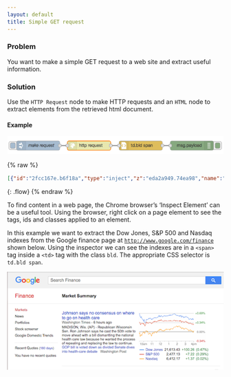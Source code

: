 ```yaml
---
layout: default
title: Simple GET request
---
```


### Problem

You want to make a simple GET request to a web site and extract useful information.

### Solution

Use the <code class="node">HTTP Request</code> node to make HTTP requests and an <code class="node">HTML</code> node to extract elements from the retrieved html document.

#### Example

![](/images/http/http-flow-011.png)

{% raw %}
~~~json
[{"id":"2fcc167e.b6f18a","type":"inject","z":"eda2a949.74ea98","name":"make request","topic":"","payload":"","payloadType":"date","repeat":"","crontab":"","once":false,"x":141,"y":102,"wires":[["68587eb0.051ad"]]},{"id":"68587eb0.051ad","type":"http request","z":"eda2a949.74ea98","name":"","method":"GET","ret":"txt","url":"https://www.google.com/finance","tls":"","x":305.5,"y":102,"wires":[["292a93f0.7f8fac"]]},{"id":"9835e7c5.d487a8","type":"debug","z":"eda2a949.74ea98","name":"","active":true,"console":"false","complete":"false","x":638,"y":102,"wires":[]},{"id":"292a93f0.7f8fac","type":"html","z":"eda2a949.74ea98","name":"","tag":"td.bld span","ret":"html","as":"single","x":472.5,"y":102,"wires":[["9835e7c5.d487a8"]]}]
~~~
{: .flow}
{% endraw %}

To find content in a web page, the Chrome browser’s ‘Inspect Element’ can be a useful tool.  Using the browser, right click on a page element to see the tags, ids and classes applied to an element.

In this example we want to extract the Dow Jones, S&P 500 and Nasdaq indexes from the Google finance page at [`http://www.google.com/finance`](http://www.google.com/finance) shown below.  Using the inspector we can see the indexes are in a `<span>` tag inside a `<td>` tag with the class `bld`. The appropriate CSS selector is `td.bld span`.

![](/images/http/http-flow-011-example-page.png)




